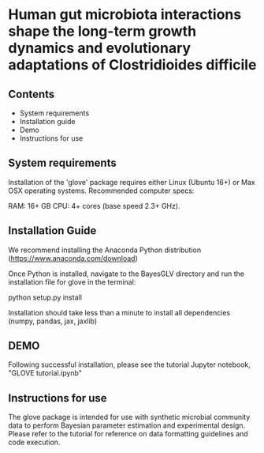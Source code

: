 # Human gut microbiota interactions shape the long-term growth dynamics and evolutionary adaptations of Clostridioides difficile

## Contents

- System requirements
- Installation guide
- Demo
- Instructions for use

## System requirements

Installation of the 'glove' package requires either Linux (Ubuntu 16+) or Max OSX operating systems. Recommended computer specs:

RAM: 16+ GB
CPU: 4+ cores (base speed 2.3+ GHz).

## Installation Guide

We recommend installing the Anaconda Python distribution (https://www.anaconda.com/download)

Once Python is installed, navigate to the BayesGLV directory and run the installation file for glove in the terminal:

python setup.py install

Installation should take less than a minute to install all dependencies (numpy, pandas, jax, jaxlib)

## DEMO

Following successful installation, please see the tutorial Jupyter notebook, "GLOVE tutorial.ipynb"

## Instructions for use

The glove package is intended for use with synthetic microbial community data to perform Bayesian parameter estimation and experimental design. Please refer to the tutorial for reference on data formatting guidelines and code execution.
